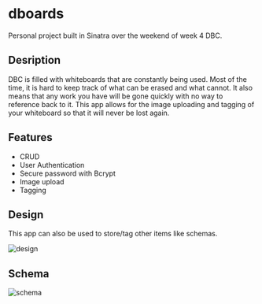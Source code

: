 # dboards

Personal project built in Sinatra over the weekend of week 4 DBC.

## Desription

DBC is filled with whiteboards that are constantly being used.  Most of the time, it is hard to keep track of what can be erased and what cannot.  It also means that any work you have will be gone quickly with no way to reference back to it.  This app allows for the image uploading and tagging of your whiteboard so that it will never be lost again.

## Features

* CRUD
* User Authentication
* Secure password with Bcrypt
* Image upload
* Tagging

## Design

This app can also be used to store/tag other items like schemas.

![design](/design.png")

## Schema

![schema](/schema.png")